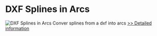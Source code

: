 # DXF Splines in Arcs
![DXF Splines in Arcs](https://mycommerce.akamaized.net/api/pimages/P300423574/BIG/300423574.JPG)
Conver splines from a dxf into arcs
[>> Detailed information](https://secure.shareit.com/shareit/product.html?productid=300423574&affiliateid=200057808)